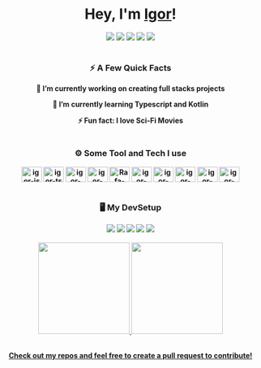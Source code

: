 <h1 align="center"> Hey, I'm <a href="https://github.com/igorspestana">Igor</a>!</h1>

<div align="center"> 
  <a href="https://github.com/igorspestana" target="_blank"><img src="https://img.shields.io/badge/-Github-0d3456?style=for-the-badge&logo=github&logoColor=white" target="_blank"></a>
  <a href="https://instagram.com/igorspestana" target="_blank"><img src="https://img.shields.io/badge/-Instagram-0d3456?style=for-the-badge&logo=instagram&logoColor=white" target="_blank"></a>
  <a href = "mailto:igorspestana@gmail.com"><img src="https://img.shields.io/badge/-Gmail-0d3456?style=for-the-badge&logo=gmail&logoColor=white" target="_blank"></a>
  <a href="https://www.linkedin.com/in/igorspestana/" target="_blank"><img src="https://img.shields.io/badge/-LinkedIn-0d3456?style=for-the-badge&logo=linkedin&logoColor=white" target="_blank"></a> 
    <a href="" target="_blank"><img src="https://img.shields.io/badge/-igorspestana%239534-0d3456?style=for-the-badge&logo=discord&logoColor=white" target="_blank"></a> 
  <br><br>

### ⚡️ <b>A Few Quick Facts<b>

🔭 I’m currently working on creating full stacks projects

🌱 I’m currently learning Typescript and Kotlin

⚡ Fun fact: I love Sci-Fi Movies
  <br><br>
  
### ⚙️ <b>Some Tool and Tech I use<b>
<img align="center" alt="igor-js" height="30" width="40" src="https://cdn.jsdelivr.net/gh/devicons/devicon/icons/javascript/javascript-original.svg">
<img align="center" alt="igor-ts" height="30" width="40" src="https://cdn.jsdelivr.net/gh/devicons/devicon/icons/typescript/typescript-original.svg">
<img align="center" alt="igor-react" height="30" width="40" src="https://cdn.jsdelivr.net/gh/devicons/devicon/icons/react/react-original.svg">
<img align="center" alt="igor-html" height="30" width="40" src="https://cdn.jsdelivr.net/gh/devicons/devicon/icons/html5/html5-original.svg">
<img align="center" alt="Rafa-CSS" height="30" width="40" src="https://cdn.jsdelivr.net/gh/devicons/devicon/icons/css3/css3-original.svg">
<img align="center" alt="igor-tailwind" height="30" width="40" src="https://cdn.jsdelivr.net/gh/devicons/devicon/icons/tailwindcss/tailwindcss-plain.svg">
<img align="center" alt="igor-nodejs" height="30" width="40" src="https://cdn.jsdelivr.net/gh/devicons/devicon/icons/nodejs/nodejs-original.svg">
<img align="center" alt="igor-docker" height="30" width="40" src="https://cdn.jsdelivr.net/gh/devicons/devicon/icons/docker/docker-plain.svg">
<img align="center" alt="igor-bash" height="30" width="40" src="https://cdn.jsdelivr.net/gh/devicons/devicon/icons/bash/bash-original.svg">
<img align="center" alt="igor-mongodb" height="30" width="40" src="https://cdn.jsdelivr.net/gh/devicons/devicon/icons/mongodb/mongodb-original.svg">
  <br><br>
  
### 🖥️ <b>My DevSetup<b>
<img src="https://img.shields.io/badge/Linux-0d3456?&style=for-the-badge&logo=linux&logoColor=white">
<img src="https://img.shields.io/badge/Chrome-0d3456?&style=for-the-badge&logo=google-chrome&logoColor=white">
<img src="https://img.shields.io/badge/VS Code-0d3456?style=for-the-badge&logo=visual-studio-code&logoColor=white">
<img src="https://img.shields.io/badge/Android Studio-0d3456?&style=for-the-badge&logo=android&logoColor=white">
<img src="https://img.shields.io/badge/Spotify-0d3456?&style=for-the-badge&logo=spotify&logoColor=white"> 
  <br><br>
  
<a href="https://beacons.ai/igorspestana">
<img height="180em" src="https://github-readme-stats.vercel.app/api?username=igorspestana&show_icons=true&theme=github_dark&include_all_commits=true&count_private=true"/>
<img height="180em" src="https://github-readme-stats.vercel.app/api/top-langs/?username=igorspestana&layout=compact&langs_count=7&theme=github_dark"/>
  <br><br>

  Check out my repos and feel free to create a pull request to contribute!  
</div>

 
